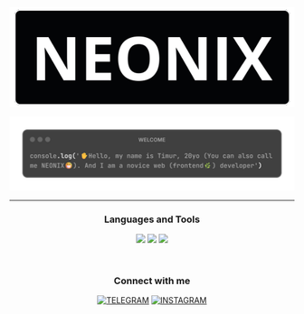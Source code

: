 <p align="center">
  <img src="https://raw.githubusercontent.com/N-E-O-N-I-X/N-E-O-N-I-X/main/assets/neonix.png" alt="Header">
</p>

![About me](https://github.com/N-E-O-N-I-X/N-E-O-N-I-X/blob/main/assets/welcome.png)

___

<h3 align="center"> Languages and Tools</h3>
<p align="center">
  <img src="https://img.shields.io/badge/-HTML-191919?style=for-the-badge&logo=html5">
  <img src="https://img.shields.io/badge/-CSS-191919?style=for-the-badge&logo=css3&logoColor=0ebeff">
  <img src="https://img.shields.io/badge/-JAVASCRIPT-191919?style=for-the-badge&logo=javascript">
</p>
<br>

<h3 align="center"> Connect with me</h3>
<div align="center">

[![TELEGRAM](https://img.shields.io/badge/-TELEGRAM-191919?style=for-the-badge&logo=telegram)](https://t.me/N_E_O_N_I_X)
[![INSTAGRAM](https://img.shields.io/badge/-INSTAGRAM-191919?style=for-the-badge&logo=instagram)](https://www.instagram.com/timuraridi)

</div>
